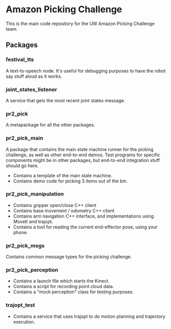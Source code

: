 # Amazon Picking Challenge
This is the main code repository for the UW Amazon Picking Challenge team.

## Packages
### festival_tts
A text-to-speech node.
It's useful for debugging purposes to have the robot say stuff aloud as it works.

### joint_states_listener
A service that gets the most recent joint states message.

### pr2_pick
A metapackage for all the other packages.

### pr2_pick_main
A package that contains the main state machine runner for the picking challenge, as well as other end-to-end demos.
Test programs for specific components might be in other packages, but end-to-end integration stuff should go here.

- Contains a template of the main state machine.
- Contains demo code for picking 3 items out of the bin.

### pr2_pick_manipulation
- Contains gripper open/close C++ client
- Contains base movement / odometry C++ client
- Contains arm navigation C++ interface, and implementations using MoveIt and trajopt.
- Contains a tool for reading the current end-effector pose, using your phone.

### pr2_pick_msgs
Contains common message types for the picking challenge.

### pr2_pick_perception
- Contains a launch file which starts the Kinect.
- Contains a script for recording point cloud data.
- Contains a "mock perception" class for testing purposes.

### trajopt_test
- Contains a service that uses trajopt to do motion planning and trajectory execution.

